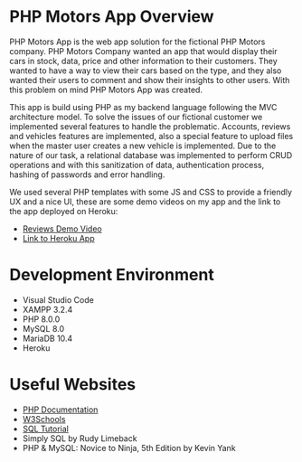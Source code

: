 # PHP Motors App Overview

PHP Motors App is the web app solution for the fictional PHP Motors company. PHP Motors Company wanted an app that would display their cars in stock, data, price and other information to their customers. They wanted to have a way to view their cars based on the type, and they also wanted their users to comment and show their insights to other users. With this problem on mind PHP Motors App was created.

This app is build using PHP as my backend language following the MVC architecture model. To solve the issues of our fictional customer we implemented several features to handle the problematic. Accounts, reviews and vehicles features are implemented, also a special feature to upload files when the master user creates a new vehicle is implemented. Due to the nature of our task, a relational database was implemented to perform CRUD operations and with this sanitization of data, authentication process, hashing of passwords and error handling. 

We used several PHP templates with some JS and CSS to provide a friendly UX and a nice UI, these are some demo videos on my app and the link to the app deployed on Heroku:

* [Reviews Demo Video](https://www.youtube.com/watch?v=pqCiOmcv1o0&t=1s)
* [Link to Heroku App](link)

# Development Environment

* Visual Studio Code
* XAMPP 3.2.4
* PHP 8.0.0
* MySQL 8.0
* MariaDB 10.4
* Heroku

# Useful Websites

* [PHP Documentation](https://www.php.net/manual/en/index.php)
* [W3Schools](https://www.w3schools.com/)
* [SQL Tutorial](https://www.dofactory.com/sql/)
* Simply SQL by Rudy Limeback
* PHP & MySQL: Novice to Ninja, 5th Edition by Kevin Yank